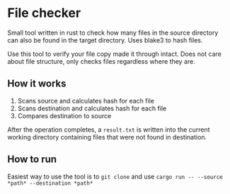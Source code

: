 # File checker

Small tool written in rust to check how many files in the source directory can also be found in the target directory. 
Uses blake3 to hash files. 

Use this tool to verify your file copy made it through intact. Does not care about file structure, only checks files regardless where they are.

## How it works

1. Scans source and calculates hash for each file
2. Scans destination and calculates hash for each file
3. Compares destination to source

After the operation completes, a `result.txt` is written into the current working directory containing files that were not found in destination.

## How to run

Easiest way to use the tool is to `git clone` and use `cargo run -- --source *path* --destination *path*`

